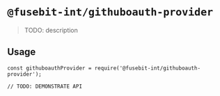 # `@fusebit-int/githuboauth-provider`

> TODO: description

## Usage

```
const githuboauthProvider = require('@fusebit-int/githuboauth-provider');

// TODO: DEMONSTRATE API
```
